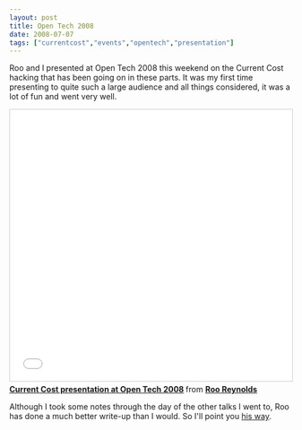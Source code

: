 ```yaml
---
layout: post
title: Open Tech 2008
date: 2008-07-07
tags: ["currentcost","events","opentech","presentation"]
---
```


Roo and I presented at Open Tech 2008 this weekend on the Current Cost hacking that has been going on in these parts. It was my first time presenting to quite such a large audience and all things considered, it was a lot of fun and went very well.

<iframe src="//www.slideshare.net/slideshow/embed_code/key/oAHAXPj1Bpwrxj" width="595" height="485" frameborder="0" marginwidth="0" marginheight="0" scrolling="no" style="border:1px solid #CCC; border-width:1px; margin-bottom:5px; max-width: 100%;" allowfullscreen> </iframe> <div style="margin-bottom:5px"> <strong> <a href="//www.slideshare.net/rooreynolds/current-cost-presentation-at-open-tech-2008" title="Current Cost presentation at Open Tech 2008" target="_blank">Current Cost presentation at Open Tech 2008</a> </strong> from <strong><a href="https://www.slideshare.net/rooreynolds" target="_blank">Roo Reynolds</a></strong> </div>

Although I took some notes through the day of the other talks I went to, Roo has done a much better write-up than I would. So I'll point you [his way](http://rooreynolds.com/2008/07/07/open-tech-2008/).

